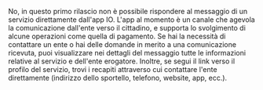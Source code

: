 No, in questo primo rilascio non è possibile rispondere al messaggio di un servizio direttamente dall'app IO. 
L'app al momento è un canale che agevola la comunicazione dall'ente verso il cittadino, e supporta lo svolgimento di alcune operazioni come quella di pagamento. 
Se hai la necessità di contattare un ente o hai delle domande in merito a una comunicazione ricevuta, puoi visualizzare nei dettagli del messaggio tutte le informazioni relative al servizio e dell'ente erogatore. Inoltre, se segui il link verso il profilo del servizio, trovi i recapiti attraverso cui contattare l'ente direttamente (indirizzo dello sportello, telefono, website, app, ecc.).